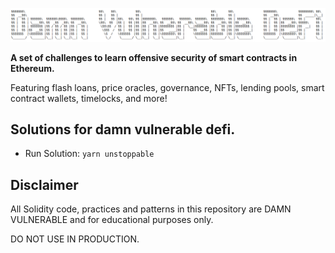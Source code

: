 ![](cover.png)

**A set of challenges to learn offensive security of smart contracts in Ethereum.**

Featuring flash loans, price oracles, governance, NFTs, lending pools, smart contract wallets, timelocks, and more!

## Solutions for damn vulnerable defi.

- Run Solution: `yarn unstoppable`

## Disclaimer

All Solidity code, practices and patterns in this repository are DAMN VULNERABLE and for educational purposes only.

DO NOT USE IN PRODUCTION.
